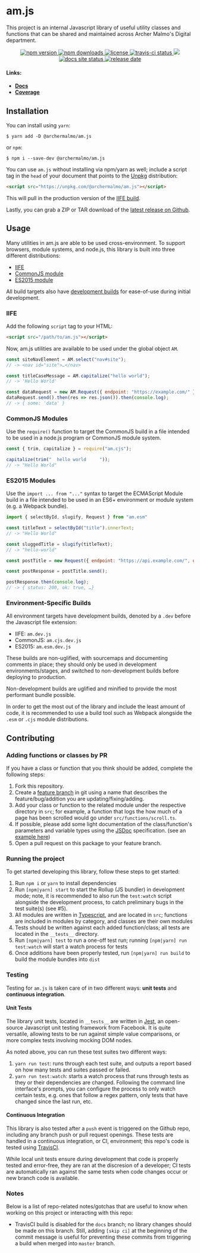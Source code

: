 # am.js

This project is an internal Javascript library of useful utility classes and functions that can be shared and maintained across Archer Malmo's Digital department.

<p align="center">
	<a href="https://www.npmjs.com/package/@archermalmo/am.js" target="_blank" rel="noopener noreferrer">
		<img alt="npm version" 		src="https://img.shields.io/npm/v/@archermalmo/am.js.svg?style=flat">
	</a>
	<a href="https://www.npmjs.com/package/@archermalmo/am.js" target="_blank" rel="noopener noreferrer">
		<img alt="npm downloads" 		src="https://img.shields.io/npm/dt/@archermalmo/am.js.svg?style=flat">
	</a>
	<a href="https://github.com/archermalmo/am.js/blob/master/LICENSE" target="_blank" rel="noopener noreferrer"~>
		<img alt="license" src="https://img.shields.io/npm/l/@archermalmo/am.js.svg?style=flat">
	</a>
	<a href="https://travis-ci.org/archermalmo/am.js" target="_blank" rel="noopener noreferrer">
	  <img alt="travis-ci status" src="https://img.shields.io/travis/archermalmo/am.js.svg?style=flat">
	</a>
	<a href="https://codecov.io/gh/archermalmo/am.js" target="_blank" rel="noopener noreferrer">
	  <img src="https://img.shields.io/codecov/c/github/archermalmo/am.js/master.svg?style=flat" />
	</a>
	<a href="https://archermalmo.github.io/am.js/docs" target="_blank" rel="noopener noreferrer">
		<img alt="docs site status" src="https://img.shields.io/website-up-down-green-red/http/archermalmo.github.io/am.js/docs.svg?style=flat&label=Docs%20Site">
	</a>
	<a href="https://github.com/archermalmo/am.js/releases/latest" target="_blank" rel="noopener noreferrer">
		<img alt="release date" src="https://img.shields.io/github/release-date/archermalmo/am.js.svg?style=flat">
	</a>
</p>

#### Links:

- **[Docs](https://archermalmo.github.io/am.js/docs)**
- **[Coverage](https://archermalmo.github.io/am.js/coverage)**

## Installation

You can install using `yarn`:

```terminal 
$ yarn add -D @archermalmo/am.js
```

or `npm`:

```terminal
$ npm i --save-dev @archermalmo/am.js
```

You can use `am.js` without installing via npm/yarn as well; include a script tag in the `head` of your document that points to the [Unpkg](https://unpkg.com/) distribution:

```html
<script src="https://unpkg.com/@archermalmo/am.js"></script>
```

This will pull in the production version of the [IIFE build](#iife).

Lastly, you can grab a ZIP or TAR download of the [latest release on Github](https://github.com/archermalmo/am.js/releases/latest).

## Usage

Many utilities in am.js are able to be used cross-environment. To support browsers, module systems, and node.js, this library is built into three different distributions: 

* [IIFE](#iife)
* [CommonJS module](#commonjs-modules)
* [ES2015 module](#es2015-modules)

All build targets also have [development builds](#environment-specific-builds) for ease-of-use during initial development.

### IIFE

Add the following `script` tag to your HTML:

```html
<script src="/path/to/am.js"></script>
```

Now, am.js utilities are available to be used under the global object `AM`.

```javascript
const siteNavElement = AM.select("nav#site");
// -> <nav id="site">…</nav>

const titleCaseMessage = AM.capitalize("hello world");
// -> 'Hello World'

const dataRequest = new AM.Request({ endpoint: "https://example.com/" });
dataRequest.send().then(res => res.json()).then(console.log);
// -> { some: 'data' }
```

### CommonJS Modules

Use the `require()` function to target the CommonJS build in a file intended to be used in a node.js program or CommonJS module system.

```javascript
const { trim, capitalize } = require("am.cjs");

capitalize(trim("  hello world     "));
// -> "Hello World"
```

### ES2015 Modules

Use the `import ... from "..."` syntax to target the ECMAScript Module build in a file intended to be used in an ES6+ environment or module system (e.g. a Webpack bundle).

```javascript
import { selectById, slugify, Request } from "am.esm"

const titleText = selectById("title").innerText;
// -> "Hello World"

const sluggedTitle = slugify(titleText);
// -> "hello-world"

const postTitle = new Request({ endpoint: "https://api.example.com/", options: { method: "POST" }, body: JSON.stringify(sluggedTitle) });

const postResponse = postTitle.send();

postResponse.then(console.log);
// -> { status: 200, ok: true, …}
```

### Environment-Specific Builds

All environment targets have development builds, denoted by a `.dev` before the Javascript file extension:

* IIFE: `am.dev.js`
* CommonJS: `am.cjs.dev.js`
* ES2015: `am.esm.dev.js`

These builds are non-uglified, with sourcemaps and documenting comments in place; they should only be used in development environments/stages, and switched to non-development builds before deploying to production.

Non-development builds are uglified and minified to provide the most performant bundle possible. 

In order to get the most out of the library and include the least amount of code, it is recommended to use a build tool such as Webpack alongside the `.esm` or `.cjs` module distributions.

## Contributing

### Adding functions or classes by PR

If you have a class or function that you think should be added, complete the following steps:

1. Fork this repository.
2. Create a [feature branch](https://www.google.com/search?q=What+is+a+feature+branch+in+git) in git using a name that describes the feature/bug/addition you are updating/fixing/adding.
3. Add your class or function to the related module under the respective directory in `src`; for example, a function that logs the how much of a page has been scrolled would go under `src/functions/scroll.ts`.
4. If possible, please add some light documentation of the class/function's parameters and variable types using the [JSDoc](http://usejsdoc.org/) specification. (see an [example here](https://github.com/archermalmo/am.js/blob/ffe72906a865fc71651258619ca9ce2557aff98e/src/functions/parse.ts#L1-L7))
5. Open a pull request on this package to your feature branch.

### Running the project

To get started developing this library, follow these steps to get started:

1. Run `npm i` or `yarn` to install dependencies
2. Run `[npm|yarn] start` to start the Rollup (JS bundler) in development mode; note, it is recommended to also run the `test:watch` script alongside the development process, to catch preliminary bugs in the test suite(s) (see #5).
3. All modules are written in [Typescript](https://www.typescriptlang.org/), and are located in `src`; functions are included in modules by category, and classes are their own modules
4. Tests should be written against each added function/class; all tests are located in the `__tests__` directory.
5. Run `[npm|yarn] test` to run a one-off test run; running `[npm|yarn] run test:watch` will start a watch process for tests
6. Once additions have been properly tested, run `[npm|yarn] run build` to build the module bundles into `dist`

### Testing

Testing for `am.js` is taken care of in two different ways: **unit tests** and **continuous integration**.

#### Unit Tests

The library unit tests, located in `__tests__` are written in [Jest](https://facebook.github.io/jest/), an open-source Javascript unit testing framework from Facebook. It is quite versatile, allowing tests to be run against simple value comparisons, or more complex tests involving mocking DOM nodes.

As noted above, you can run these test suites two different ways:

1. `yarn run test`: runs through each test suite, and outputs a report based on how many tests and suites passed or failed.
2. `yarn run test:watch`: starts a watch process that runs through tests as they or their dependencies are changed. Following the command line interface's prompts, you can configure the process to only watch certain tests, e.g. ones that follow a regex pattern, only tests that have changed since the last run, etc.

#### Continuous Integration

This library is also tested after a `push` event is triggered on the Github repo, including any branch push or pull request openings. These tests are handled in a continuous integration, or CI, environment; this repo's code is tested using [TravisCI](https://travis-ci.com/).

While local unit tests ensure during development that code is properly tested and error-free, they are ran at the discresion of a developer; CI tests are automatically ran against the same tests when code changes occur or new branch code is available.

### Notes

Below is a list of repo-related notes/gotchas that are useful to know when working on this project or interacting with this repo:

- TravisCI build is disabled for the `docs` branch; no library changes should be made on this branch. Still, adding `[skip ci]` at the beginning of the commit message is useful for preventing these commits from triggering a build when merged into `master` branch.
